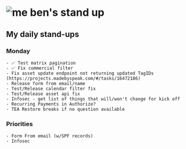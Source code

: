 # ![me](https://avatars2.githubusercontent.com/u/5232044?s=50&v=4) ben's stand up

## My daily stand-ups

### Monday

    - ✅ Test matrix pagination
    - ✅ Fix commercial filter
    - Fix asset update endpoint not returning updated TagIDs (https://projects.madebyspeak.com/#/tasks/16472186)
    - Release form from email/name
    - Test/Release calendar filter fix
    - Test/Release asset api fix
    - Infosec - get list of things that will/won't change for kick off
    - Recurring Payments in Authorize?
    - TEA Restore breaks if no question available

### Priorities 
   
    - Form From email (w/SPF records)
    - Infosec
      
